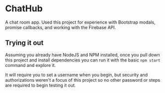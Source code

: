 # ChatHub

A chat room app. Used this project for experience with Bootstrap modals, promise callbacks, and working with the Firebase API.

## Trying it out

Assuming you already have NodeJS and NPM installed, once you pull down this project and install dependencies you can run it with the basic `npm start` command and explore it.

It will require you to set a username when you begin, but security and authorizations weren't a focus of this project so no other password or steps are required to begin testing it out.
